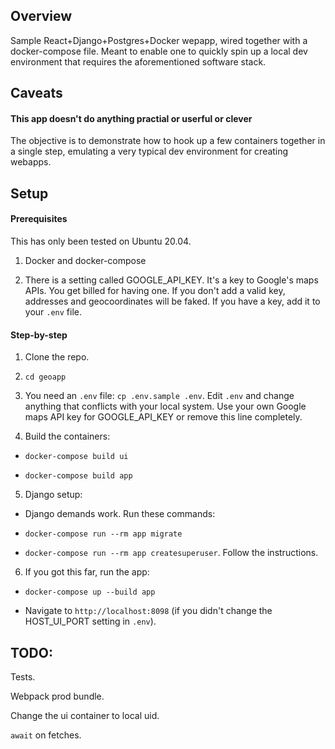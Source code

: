 ## Overview
Sample React+Django+Postgres+Docker wepapp, wired together with a docker-compose file.
Meant to enable one to quickly spin up a local dev environment that requires the aforementioned software stack.

## Caveats

#### This app doesn't do anything practial or userful or clever

The objective is to demonstrate how to hook up a few containers together in a single step, emulating a very typical
dev environment for creating webapps.

## Setup

#### Prerequisites

This has only been tested on Ubuntu 20.04.

1. Docker and docker-compose

2. There is a setting called GOOGLE_API_KEY. It's a key to Google's maps APIs. You get billed for having one.
If you don't add a valid key, addresses and geocoordinates will be faked. If you have a key, add it to your `.env` file.

#### Step-by-step

1. Clone the repo.

2. `cd geoapp`

3. You need an `.env` file: `cp .env.sample .env`.
Edit `.env` and change anything that conflicts with your local system.
Use your own Google maps API key for GOOGLE_API_KEY or remove this line completely.

4. Build the containers:

- `docker-compose build ui`

- `docker-compose build app`

5. Django setup:

- Django demands work. Run these commands:

- `docker-compose run --rm app migrate`

- `docker-compose run --rm app createsuperuser`. Follow the instructions.

6. If you got this far, run the app:

- `docker-compose up --build app`

- Navigate to `http://localhost:8098` (if you didn't change the HOST_UI_PORT setting in `.env`).


## TODO:

Tests.

Webpack prod bundle.

Change the ui container to local uid.

`await` on fetches.
